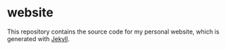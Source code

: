 # website

This repository contains the source code for my personal website, which is generated with [Jekyll](https://jekyllrb.com/).
